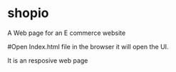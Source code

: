 # shopio
A Web page for an E  commerce website


#Open Index.html file in the browser it will open the UI.

It is an resposive web page
